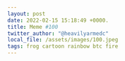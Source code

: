 ```yaml
---
layout: post
date: 2022-02-15 15:18:49 +0000.
title: Meme #100
twitter_author: "@heavilyarmedc"
local_file: /assets/images/100.jpeg
tags: frog cartoon rainbow btc fire
---
```


